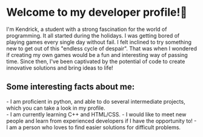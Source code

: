 <h1>Welcome to my developer profile!👋 </h1>

<p>
  I'm Kendrick, a student with a strong fascination for the world of programming.  It all started during the holidays. I was getting bored of playing games every single day without fail. I felt inclined to try something new to get out of this "endless cycle of despair". That was when I wondered if creating my own games would be a fun and interesting way of passing time. Since then, I've been captivated by the potential of code to create innovative solutions and bring ideas to life! 
</p>
<h2>
  Some interesting facts about me:
</h2>
<p>
  - I am proficient in python, and able to do several intermediate projects, which you can take a look in my profile.<br>
  - I am currently learning C++ and HTML/CSS.
  - I would like to meet new people and learn from experienced developers if I have the opportunity to!
  - I am a person who loves to find easier solutions for difficult problems.
</p>
